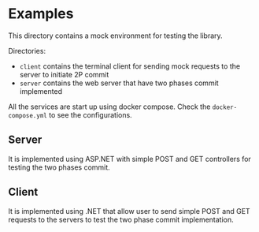 # Examples
This directory contains a mock environment for testing the library.

Directories:
- `client` contains the terminal client for sending mock requests to the server to initiate 2P commit
- `server` contains the web server that have two phases commit implemented

All the services are start up using docker compose. Check the `docker-compose.yml` to see the configurations.

## Server
It is implemented using ASP.NET with simple POST and GET controllers for testing the two phases commit.

## Client
It is implemented using .NET that allow user to send simple POST and GET requests to the servers to test the two phase commit implementation.


